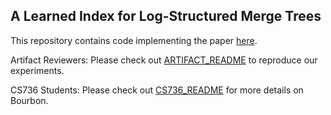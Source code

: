 ## A Learned Index for Log-Structured Merge Trees

This repository contains code implementing the paper 
[here](https://www.usenix.org/conference/osdi20/presentation/dai).

Artifact Reviewers: Please check out [ARTIFACT_README](ARTIFACT_README)
to reproduce our experiments.

CS736 Students: Please check out [CS736_README](CS736_README) for more
details on Bourbon.
